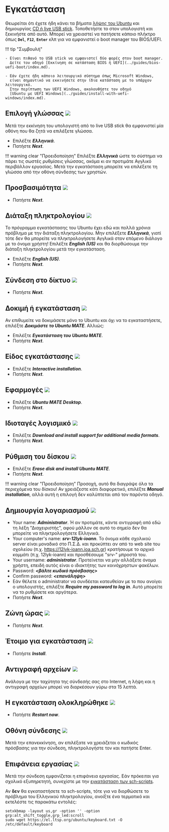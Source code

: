 # Εγκατάσταση

Θεωρείται ότι έχετε ήδη κάνει τα βήματα [λήψης του Ubuntu](download.md) και
δημιουργίας [CD ή live USB stick](liveusb.md). Τοποθετήστε το στον υπολογιστή
και ξεκινήστε από αυτό. Μπορεί να χρειαστεί να πατήσετε κάποιο πλήκτρο όπως
**`Del`**, **`F12`**, **`Enter`** κλπ για να εμφανιστεί ο boot manager του
BIOS/UEFI.

!!! tip "Συμβουλή"

    - Είναι πιθανό το USB stick να εμφανιστεί δύο φορές στον boot manager.
      Δείτε τον οδηγό [Εκκίνηση σε κατάσταση BIOS ή UEFI](../guides/bios-uefi-boot/index.md).

    - Εάν έχετε ήδη κάποιο λειτουργικό σύστημα όπως Microsoft Windows,
      είναι σημαντικό να εκκινήσετε στην ίδια κατάσταση με το υπάρχον λειτουργικό.
      Στην περίπτωση των UEFI Windows, ακολουθήστε τον οδηγό
      [Ubuntu με UEFI Windows](../guides/install-with-uefi-windows/index.md).

## Επιλογή γλώσσας [![](install-01-language.png)](install-01-language.png)

Μετά την εκκίνηση του υπολογιστή από το live USB stick θα εμφανιστεί μία οθόνη
που θα ζητά να επιλέξετε γλώσσα.

- Επιλέξτε ***Ελληνικά***.
- Πατήστε ***Next***.

!!! warning clear "Προειδοποίηση"
    Επιλέξτε ***Ελληνικά*** ώστε το σύστημα να πάρει τις σωστές ρυθμίσεις
    γλώσσας, ακόμα κι αν προτιμάτε Αγγλικό περιβάλλον εργασίας. Μετά την
    εγκατάσταση μπορείτε να επιλέξετε τη γλώσσα από την οθόνη σύνδεσης των
    χρηστών.

## Προσβασιμότητα [![](install-02-accessibility.png)](install-02-accessibility.png)

- Πατήστε ***Next***.

## Διάταξη πληκτρολογίου [![](install-03-keyboard.png)](install-03-keyboard.png)

Το πρόγραμμα εγκατάστασης του Ubuntu έχει εδώ και πολλά χρόνια πρόβλημα με την
διάταξη πληκτρολογίου. Μην επιλέξετε ***Ελληνικά***, γιατί τότε δεν θα μπορείτε
να πληκτρολογήσετε Αγγλικά στον επόμενο διάλογο με το όνομα χρήστη! Επιλέξτε
***English (US)*** και θα διορθώσουμε την διάταξη πληκτρολογίου μετά την
εγκατάσταση.

- Επιλέξτε ***English (US)***.
- Πατήστε ***Next***.

## Σύνδεση στο δίκτυο [![](install-04-internet.png)](install-04-internet.png)

- Πατήστε ***Next***.

## Δοκιμή ή εγκατάσταση [![](install-05-try-or-install.png)](install-05-try-or-install.png)

Αν επιθυμείτε να δοκιμάσετε μόνο το Ubuntu και όχι να το εγκαταστήσετε, επιλέξτε ***Δοκιμάστε το Ubuntu MATE***. Αλλιώς:

- Επιλέξτε ***Εγκατάσταση του Ubuntu MATE***.
- Πατήστε ***Next***.

## Είδος εγκατάστασης [![](install-06-type-of-installation.png)](install-06-type-of-installation.png)

- Επιλέξτε ***Interactive installation***.
- Πατήστε ***Next***.

## Εφαρμογές [![](install-07-applications.png)](install-07-applications.png)

- Επιλέξτε ***Ubuntu MATE Desktop***.
- Πατήστε ***Next***.

## Ιδιοταγές λογισμικό [![](install-08-proprietary-software.png)](install-08-proprietary-software.png)

- Επιλέξτε ***Download and install support for additional media formats***.
- Πατήστε ***Next***.

## Ρύθμιση του δίσκου [![](install-09-disk-setup.png)](install-09-disk-setup.png)

- Επιλέξτε ***Erase disk and install Ubuntu MATE***.
- Πατήστε ***Next***.

!!! warning clear "Προειδοποίηση"
    Προσοχή, αυτό θα διαγράψε όλα τα περιεχόμενα του δίσκου! Αν χρειάζεστε κάτι
    διαφορετικό, επιλέξτε ***Manual installation***, αλλά αυτή η επιλογή δεν
    καλύπτεται από τον παρόντα οδηγό.

## Δημιουργία λογαριασμού [![](install-10-create-account.png)](install-10-create-account.png)

- Your name: ***Administrator***. Ή αν προτιμάτε, κάντε αντιγραφή από εδώ τη
  λέξη "Διαχειριστής", αφού μάλλον σε αυτό το σημείο δεν θα μπορείτε να
  πληκτρολογήσετε Ελληνικά.
- Your computer's name: ***srv-12lyk-ioann***. Το όνομα κάθε σχολικού server
  είναι μοναδικό στο Π.Σ.Δ. και προκύπτει αν από το web site του σχολείου (π.χ.
  <https://12lyk-ioann.ioa.sch.gr>) κρατήσουμε το αρχικό κομμάτι (π.χ.
  12lyk-ioann) και προσθέσουμε "srv-" μπροστά του.
- Your username: ***administrator***. Προτείνεται να μην αλλάξετε όνομα χρήστη,
  επειδή αυτός είναι ο ιδιοκτήτης των κοινόχρηστων φακέλων.
- Password: ***<βάλτε κωδικό πρόσβασης>***
- Confirm password: ***<επανάληψη>***
- Εάν θέλετε ο administrator να συνδέεται κατευθείαν με το που ανοίγει ο
  υπολογιστής, επιλέξτε ***Require my password to log in***. Αυτό μπορείτε να
  το ρυθμίσετε και αργότερα.
- Πατήστε ***Next***.

## Ζώνη ώρας [![](install-11-timezone.png)](install-11-timezone.png)

- Πατήστε ***Next***.

## Έτοιμο για εγκατάσταση [![](install-12-ready-to-install.png)](install-12-ready-to-install.png)

- Πατήστε ***Install***.

## Αντιγραφή αρχείων [![](install-13-progress.png)](install-13-progress.png)

Ανάλογα με την ταχύτητα της σύνδεσής σας στο Internet, η λήψη και η αντιγραφή
αρχείων μπορεί να διαρκέσουν γύρω στα 15 λεπτά.

## Η εγκατάσταση ολοκληρώθηκε [![](install-14-complete.png)](install-14-complete.png)

- Πατήστε ***Restart now***.

## Οθόνη σύνδεσης [![](install-15-login-screen.png)](install-15-login-screen.png)

Μετά την επανεκκίνηση, αν επιλέξατε να χρειάζεται ο κωδικός πρόσβασης για την
σύνδεση, πληκτρολογήστε τον και πατήστε Enter.

## Επιφάνεια εργασίας [![](install-16-desktop.png)](install-16-desktop.png)

Μετά την σύνδεση εμφανίζεται η επιφάνεια εργασίας. Εάν πρόκειται για σχολικό
εξυπηρετητή, συνεχίστε με την [εγκατάσταση των sch-scripts](../ltsp/index.md).

Αν **δεν** θα εγκαταστήσετε τα sch-scripts, τότε για να διορθώσετε το πρόβλημα
του Ελληνικού πληκτρολογίου, ανοίξτε ένα τερματικό και εκτελέστε τις παρακάτω
εντολές:

```shell
setxkbmap -layout us,gr -option '' -option grp:alt_shift_toggle,grp_led:scroll
sudo wget https://el.ltsp.org/ubuntu/keyboard.txt -O /etc/default/keyboard
```

